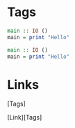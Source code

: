 # Tags

```haskell
main :: IO ()
main = print "Hello"
```

```haskell
main :: IO ()
main = print "Hello"
```

# Links

[Tags]

[Link][Tags]

